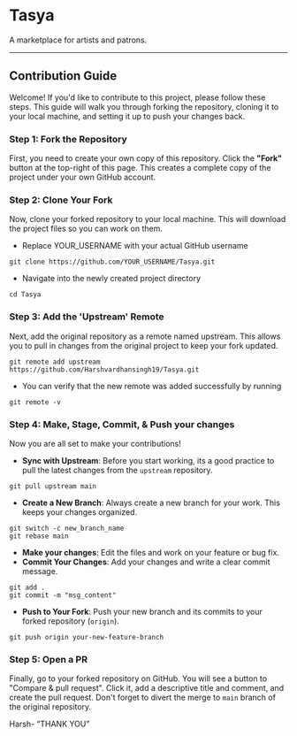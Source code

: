 # Tasya

A marketplace for artists and patrons.

---

## Contribution Guide

Welcome! If you'd like to contribute to this project, please follow these steps. This guide will walk you through forking the repository, cloning it to your local machine, and setting it up to push your changes back.

### Step 1: Fork the Repository

First, you need to create your own copy of this repository. Click the **"Fork"** button at the top-right of this page. This creates a complete copy of the project under your own GitHub account.



### Step 2: Clone Your Fork

Now, clone your forked repository to your local machine. This will download the project files so you can work on them.

- Replace YOUR_USERNAME with your actual GitHub username
```
git clone https://github.com/YOUR_USERNAME/Tasya.git
```
- Navigate into the newly created project directory
```
cd Tasya
```

### Step 3: Add the 'Upstream' Remote
Next, add the original repository as a remote named upstream. This allows you to pull in changes from the original project to keep your fork updated.
```
git remote add upstream https://github.com/Harshvardhansingh19/Tasya.git
```
- You can verify that the new remote was added successfully by running
```
git remote -v
```

### Step 4: Make, Stage, Commit, & Push your changes
Now you are all set to make your contributions!
- **Sync with Upstream**: Before you start working, its a good practice to pull the latest changes from the `upstream` repository.
```
git pull upstream main
```
- **Create a New Branch**: Always create a new branch for your work. This keeps your changes organized.
```
git switch -c new_branch_name
git rebase main
```
- **Make your changes**: Edit the files and work on your feature or bug fix.
- **Commit Your Changes**: Add your changes and write a clear commit message.
```
git add .
git commit -m "msg_content"
```
- **Push to Your Fork**: Push your new branch and its commits to your forked repository (`origin`).

```
git push origin your-new-feature-branch
```

### Step 5: Open a PR
Finally, go to your forked repository on GitHub. You will see a button to "Compare & pull request". Click it, add a descriptive title and comment, and create the pull request.  Don't forget to divert the merge to `main` branch of the original repository.


Harsh- “THANK YOU”